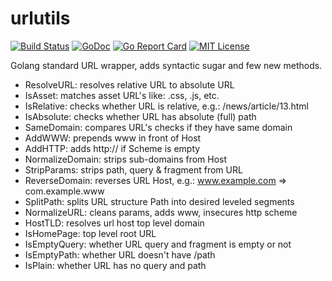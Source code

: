 urlutils
========

[![Build Status](https://travis-ci.org/linkosmos/urlutils.svg?branch=master)](https://travis-ci.org/linkosmos/urlutils)
[![GoDoc](http://godoc.org/github.com/linkosmos/urlutils?status.svg)](http://godoc.org/github.com/linkosmos/urlutils)
[![Go Report Card](http://goreportcard.com/badge/linkosmos/urlutils)](http://goreportcard.com/report/linkosmos/urlutils)
[![MIT License](http://img.shields.io/badge/license-MIT-blue.svg)](http://opensource.org/licenses/MIT)

Golang standard URL wrapper, adds syntactic sugar and few new methods.


- ResolveURL: resolves relative URL to absolute URL
- IsAsset: matches asset URL's like: .css, .js, etc.
- IsRelative: checks whether URL is relative, e.g.: /news/article/13.html
- IsAbsolute: checks whether URL has absolute (full) path
- SameDomain: compares URL's checks if they have same domain
- AddWWW: prepends www in front of Host
- AddHTTP: adds http:// if Scheme is empty
- NormalizeDomain: strips sub-domains from Host
- StripParams: strips path, query & fragment from URL
- ReverseDomain: reverses URL Host, e.g.: www.example.com => com.example.www
- SplitPath: splits URL structure Path into desired leveled segments
- NormalizeURL: cleans params, adds www, insecures http scheme
- HostTLD: resolves url host top level domain
- IsHomePage: top level root URL
- IsEmptyQuery: whether URL query and fragment is empty or not
- IsEmptyPath: whether URL doesn't have /path
- IsPlain: whether URL has no query and path

